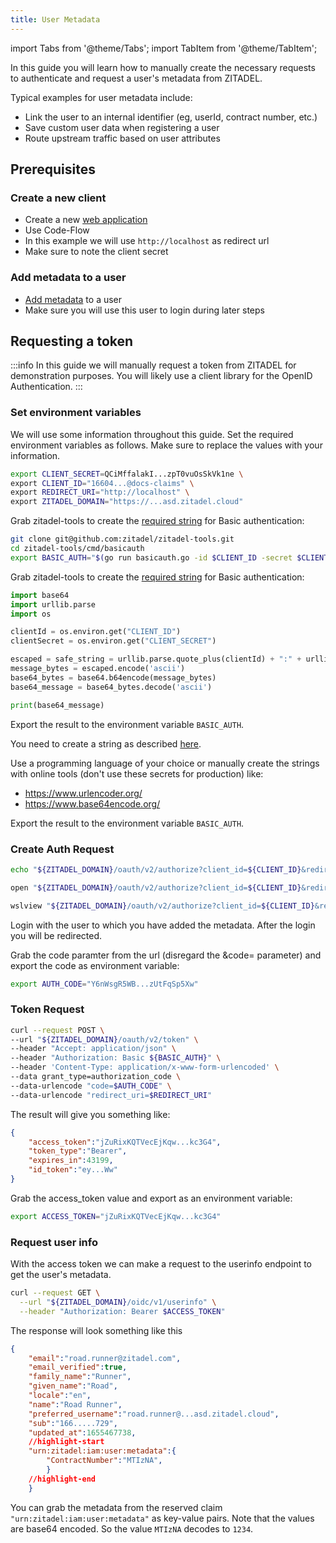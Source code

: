 ```yaml
---
title: User Metadata
---
```


import Tabs from '@theme/Tabs';
import TabItem from '@theme/TabItem';

In this guide you will learn how to manually create the necessary requests to authenticate and request a user's metadata from ZITADEL.

Typical examples for user metadata include:

- Link the user to an internal identifier (eg, userId, contract number, etc.)
- Save custom user data when registering a user
- Route upstream traffic based on user attributes

## Prerequisites

### Create a new client

- Create a new [web application](https://docs.zitadel.com/docs/guides/basics/applications#web)
- Use Code-Flow
- In this example we will use `http://localhost` as redirect url
- Make sure to note the client secret

### Add metadata to a user

- [Add metadata](https://docs.zitadel.com/docs/manuals/user-profile#metadata) to a user
- Make sure you will use this user to login during later steps

## Requesting a token

:::info
In this guide we will manually request a token from ZITADEL for demonstration purposes. You will likely use a client library for the OpenID Authentication.
:::

### Set environment variables

We will use some information throughout this guide. Set the required environment variables as follows. Make sure to replace the values with your information.

```bash
export CLIENT_SECRET=QCiMffalakI...zpT0vuOsSkVk1ne \
export CLIENT_ID="16604...@docs-claims" \
export REDIRECT_URI="http://localhost" \
export ZITADEL_DOMAIN="https://...asd.zitadel.cloud"
```

<Tabs>
<TabItem value="go" label="Go" default>

Grab zitadel-tools to create the [required string](https://docs.zitadel.com/docs/apis/openidoauth/authn-methods#client-secret-basic) for Basic authentication:

```bash
git clone git@github.com:zitadel/zitadel-tools.git
cd zitadel-tools/cmd/basicauth
export BASIC_AUTH="$(go run basicauth.go -id $CLIENT_ID -secret $CLIENT_SECRET)"
```

</TabItem>

<TabItem value="python" label="Python" default>

Grab zitadel-tools to create the [required string](https://docs.zitadel.com/docs/apis/openidoauth/authn-methods#client-secret-basic) for Basic authentication:

```python
import base64
import urllib.parse
import os

clientId = os.environ.get("CLIENT_ID")
clientSecret = os.environ.get("CLIENT_SECRET")

escaped = safe_string = urllib.parse.quote_plus(clientId) + ":" + urllib.parse.quote_plus(clientSecret)
message_bytes = escaped.encode('ascii')
base64_bytes = base64.b64encode(message_bytes)
base64_message = base64_bytes.decode('ascii')

print(base64_message)
```

Export the result to the environment variable `BASIC_AUTH`.

</TabItem>

<TabItem value="manually" label="Manually">

You need to create a string as described [here](https://docs.zitadel.com/docs/apis/openidoauth/authn-methods#client-secret-basic).

Use a programming language of your choice or manually create the strings with online tools (don't use these secrets for production) like: 

- https://www.urlencoder.org/
- https://www.base64encode.org/

Export the result to the environment variable `BASIC_AUTH`.

</TabItem>
</Tabs>

### Create Auth Request

<Tabs>

<TabItem value="default" label="Default" default>

```bash
echo "${ZITADEL_DOMAIN}/oauth/v2/authorize?client_id=${CLIENT_ID}&redirect_uri=${REDIRECT_URI}&response_type=code&scope=openid email profile urn:zitadel:iam:user:metadata"
```

</TabItem>

<TabItem value="macos" label="MacOS">

```zsh
open "${ZITADEL_DOMAIN}/oauth/v2/authorize?client_id=${CLIENT_ID}&redirect_uri=${REDIRECT_URI}&response_type=code&scope=openid email profile urn:zitadel:iam:user:metadata"
```
</TabItem>

<TabItem value="WSL" label="WSL">

```bash
wslview "${ZITADEL_DOMAIN}/oauth/v2/authorize?client_id=${CLIENT_ID}&redirect_uri=${REDIRECT_URI}&response_type=code&scope=openid email profile urn:zitadel:iam:user:metadata"
```
</TabItem>

</Tabs>

Login with the user to which you have added the metadata. After the login you will be redirected.

Grab the code paramter from the url (disregard the &code= parameter) and export the code as environment variable:

```bash
export AUTH_CODE="Y6nWsgR5WB...zUtFqSp5Xw"
```

### Token Request

```bash
curl --request POST \
--url "${ZITADEL_DOMAIN}/oauth/v2/token" \
--header "Accept: application/json" \
--header "Authorization: Basic ${BASIC_AUTH}" \
--header 'Content-Type: application/x-www-form-urlencoded' \
--data grant_type=authorization_code \
--data-urlencode "code=$AUTH_CODE" \
--data-urlencode "redirect_uri=$REDIRECT_URI"
```

The result will give you something like:

```json
{
    "access_token":"jZuRixKQTVecEjKqw...kc3G4",
    "token_type":"Bearer",
    "expires_in":43199,
    "id_token":"ey...Ww"
}
```

Grab the access_token value and export as an environment variable:

```bash
export ACCESS_TOKEN="jZuRixKQTVecEjKqw...kc3G4"
```

### Request user info

With the access token we can make a request to the userinfo endpoint to get the user's metadata.

```bash
curl --request GET \
  --url "${ZITADEL_DOMAIN}/oidc/v1/userinfo" \
  --header "Authorization: Bearer $ACCESS_TOKEN"
```

The response will look something like this

```json
{
    "email":"road.runner@zitadel.com",
    "email_verified":true,
    "family_name":"Runner",
    "given_name":"Road",
    "locale":"en",
    "name":"Road Runner",
    "preferred_username":"road.runner@...asd.zitadel.cloud",
    "sub":"166.....729",
    "updated_at":1655467738,
    //highlight-start
    "urn:zitadel:iam:user:metadata":{
        "ContractNumber":"MTIzNA",
        }
    //highlight-end
    }
```

You can grab the metadata from the reserved claim `"urn:zitadel:iam:user:metadata"` as key-value pairs. Note that the values are base64 encoded. So the value `MTIzNA` decodes to `1234`.
